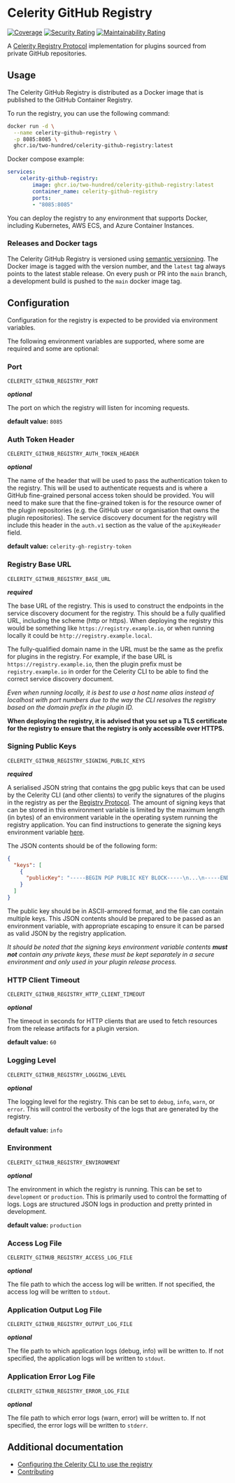 # Celerity GitHub Registry

[![Coverage](https://sonarcloud.io/api/project_badges/measure?project=two-hundred_celerity-github-registry&metric=coverage)](https://sonarcloud.io/summary/new_code?id=two-hundred_celerity-github-registry)
[![Security Rating](https://sonarcloud.io/api/project_badges/measure?project=two-hundred_celerity-github-registry&metric=security_rating)](https://sonarcloud.io/summary/new_code?id=two-hundred_celerity-github-registry)
[![Maintainability Rating](https://sonarcloud.io/api/project_badges/measure?project=two-hundred_celerity-github-registry&metric=sqale_rating)](https://sonarcloud.io/summary/new_code?id=two-hundred_celerity-github-registry)

A [Celerity Registry Protocol](https://www.celerityframework.io/plugin-framework/docs/registry-protocols-formats/registry-protocol) implementation for plugins sourced from private GitHub repositories.

## Usage

The Celerity GitHub Registry is distributed as a Docker image that is published to the GitHub Container Registry.

To run the registry, you can use the following command:

```bash
docker run -d \
  --name celerity-github-registry \
  -p 8085:8085 \
  ghcr.io/two-hundred/celerity-github-registry:latest
```

Docker compose example:

```yaml
services:
    celerity-github-registry:
        image: ghcr.io/two-hundred/celerity-github-registry:latest
        container_name: celerity-github-registry
        ports:
        - "8085:8085"
```

You can deploy the registry to any environment that supports Docker, including Kubernetes, AWS ECS, and Azure Container Instances.

### Releases and Docker tags

The Celerity GitHub Registry is versioned using [semantic versioning](https://semver.org/).
The Docker image is tagged with the version number, and the `latest` tag always points to the latest stable release.
On every push or PR into the `main` branch, a development build is pushed to the `main` docker image tag.

## Configuration

Configuration for the registry is expected to be provided via environment variables.

The following environment variables are supported, where some are required and some are optional:

### Port 

`CELERITY_GITHUB_REGISTRY_PORT`

**_optional_**

The port on which the registry will listen for incoming requests.

**default value:** `8085`

### Auth Token Header

`CELERITY_GITHUB_REGISTRY_AUTH_TOKEN_HEADER`

**_optional_**

The name of the header that will be used to pass the authentication token to the registry.
This will be used to authenticate requests and is where a GitHub fine-grained personal access token should be provided.
You will need to make sure that the fine-grained token is for the resource owner of the plugin repositories (e.g. the GitHub user or organisation that owns the plugin repositories).
The service discovery document for the registry will include this header in the `auth.v1` section as the value of the `apiKeyHeader` field.

**default value:** `celerity-gh-registry-token`

### Registry Base URL 

`CELERITY_GITHUB_REGISTRY_BASE_URL`

**_required_**

The base URL of the registry. This is used to construct the endpoints in the service discovery document
for the registry.
This should be a fully qualified URL, including the scheme (http or https).
When deploying the registry this would be something like `https://registry.example.io`,
or when running locally it could be `http://registry.example.local`.

The fully-qualified domain name in the URL must be the same as the prefix for plugins in the registry.
For example, if the base URL is `https://registry.example.io`, then the plugin prefix must be `registry.example.io` in order for the Celerity CLI to be able to find the correct service discovery document.

_Even when running locally, it is best to use a host name alias instead of localhost with port numbers due to the way the CLI resolves the registry based on the domain prefix in the plugin ID._

**When deploying the registry, it is advised that you set up a TLS certificate for the registry to ensure that the registry is only accessible over HTTPS.**

### Signing Public Keys

`CELERITY_GITHUB_REGISTRY_SIGNING_PUBLIC_KEYS`

**_required_**

A serialised JSON string that contains the gpg public keys that can be used by the Celerity CLI (and other clients) to verify the signatures of the plugins in the registry as per the [Registry Protocol](https://www.celerityframework.io/plugin-framework/docs/registry-protocols-formats/registry-protocol).
The amount of signing keys that can be stored in this environment variable is limited by the maximum length (in bytes) of an environment variable in the operating system running the registry application.
You can find instructions to generate the signing keys environment variable [here](docs/SIGNING_KEYS.md).

The JSON contents should be of the following form:

```json
{
  "keys": [
    {
      "publicKey": "-----BEGIN PGP PUBLIC KEY BLOCK-----\n...\n-----END PGP PUBLIC KEY BLOCK-----"
    }
  ]
}
```

The public key should be in ASCII-armored format, and the file can contain multiple keys.
This JSON contents should be prepared to be passed as an environment variable, with appropriate escaping to ensure it can be parsed as valid JSON by the registry application.

_It should be noted that the signing keys environment variable contents **must not** contain any private keys, these must be kept separately in a secure environment and only used in your plugin release process._

### HTTP Client Timeout

`CELERITY_GITHUB_REGISTRY_HTTP_CLIENT_TIMEOUT`

**_optional_**

The timeout in seconds for HTTP clients that are used to fetch resources from the release artifacts
for a plugin version.

**default value:** `60`

### Logging Level

`CELERITY_GITHUB_REGISTRY_LOGGING_LEVEL`

**_optional_**

The logging level for the registry. This can be set to `debug`, `info`, `warn`, or `error`.
This will control the verbosity of the logs that are generated by the registry.

**default value:** `info`

### Environment

`CELERITY_GITHUB_REGISTRY_ENVIRONMENT`

**_optional_**

The environment in which the registry is running. This can be set to `development` or `production`.
This is primarily used to control the formatting of logs. Logs are structured JSON logs in production and pretty printed in development.

**default value:** `production`

### Access Log File

`CELERITY_GITHUB_REGISTRY_ACCESS_LOG_FILE`

**_optional_**

The file path to which the access log will be written.
If not specified, the access log will be written to `stdout`.

### Application Output Log File

`CELERITY_GITHUB_REGISTRY_OUTPUT_LOG_FILE`

**_optional_**

The file path to which application logs (debug, info) will be written to.
If not specified, the application logs will be written to `stdout`.

### Application Error Log File

`CELERITY_GITHUB_REGISTRY_ERROR_LOG_FILE`

**_optional_**

The file path to which error logs (warn, error) will be written to.
If not specified, the error logs will be written to `stderr`.

## Additional documentation

- [Configuring the Celerity CLI to use the registry](docs/CLI_CONFIGURATION.md)
- [Contributing](docs/CONTRIBUTING.md)
